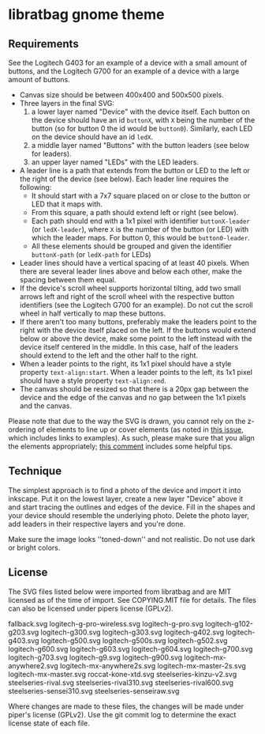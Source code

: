 libratbag gnome theme
====================

Requirements
------------

See the Logitech G403 for an example of a device with a small amount of buttons,
and the Logitech G700 for an example of a device with a large amount of buttons.

- Canvas size should be between 400x400 and 500x500 pixels.
- Three layers in the final SVG:
  1. a lower layer named "Device" with the device itself. Each button on the
  device should have an id `buttonX`, with `X` being the number of the button
  (so for button 0 the id would be `button0`). Similarly, each LED on the device
  should have an id `ledX`.
  2. a middle layer named "Buttons" with the button leaders (see below for
  leaders).
  3. an upper layer named "LEDs" with the LED leaders.
- A leader line is a path that extends from the button or LED to the left or the
  right of the device (see below). Each leader line requires the following:
  - It should start with a 7x7 square placed on or close to the button or LED
    that it maps with.
  - From this square, a path should extend left or right (see below).
  - Each path should end with a 1x1 pixel with identifier `buttonX-leader` (or
    `ledX-leader`), where `X` is the number of the button (or LED) with
    which the leader maps. For button 0, this would be `button0-leader`.
  - All these elements should be grouped and given the identifier `buttonX-path`
    (or `ledX-path` for LEDs)
- Leader lines should have a vertical spacing of at least 40 pixels. When there
  are several leader lines above and below each other, make the spacing between
  them equal.
- If the device's scroll wheel supports horizontal tilting, add two small arrows
  left and right of the scroll wheel with the respective button identifiers (see
  the Logitech G700 for an example). Do not cut the scroll wheel in half
  vertically to map these buttons.
- If there aren't too many buttons, preferably make the leaders point to the
  right with the device itself placed on the left. If the buttons would extend
  below or above the device, make some point to the left instead with the device
  itself centered in the middle. In this case, half of the leaders should extend
  to the left and the other half to the right.
- When a leader points to the right, its 1x1 pixel should have a style property
  `text-align:start`. When a leader points to the left, its 1x1 pixel should
  have a style property `text-align:end`.
- The canvas should be resized so that there is a 20px gap between the device
  and the edge of the canvas and no gap between the 1x1 pixels and the canvas.

Please note that due to the way the SVG is drawn, you cannot rely on the
z-ordering of elements to line up or cover elements (as noted in [this
issue](https://github.com/libratbag/piper/issues/48), which includes links to
examples). As such, please make sure that you align the elements appropriately;
[this
comment](https://github.com/libratbag/piper/issues/48#issuecomment-315979109)
includes some helpful tips.

Technique
---------

The simplest approach is to find a photo of the device and import it into
inkscape. Put it on the lowest layer, create a new layer "Device" above it
and start tracing the outlines and edges of the device. Fill in the shapes
and your device should resemble the underlying photo. Delete the photo
layer, add leaders in their respective layers and you're done.

Make sure the image looks ''toned-down'' and not realistic. Do not use dark or
bright colors.


License
-------
The SVG files listed below were imported from libratbag and are MIT licensed
as of the time of import. See COPYING.MIT file for details. The files can also
be licensed under pipers license (GPLv2).

 fallback.svg
 logitech-g-pro-wireless.svg
 logitech-g-pro.svg
 logitech-g102-g203.svg
 logitech-g300.svg
 logitech-g303.svg
 logitech-g402.svg
 logitech-g403.svg
 logitech-g500.svg
 logitech-g500s.svg
 logitech-g502.svg
 logitech-g600.svg
 logitech-g603.svg
 logitech-g604.svg
 logitech-g700.svg
 logitech-g703.svg
 logitech-g9.svg
 logitech-g900.svg
 logitech-mx-anywhere2.svg
 logitech-mx-anywhere2s.svg
 logitech-mx-master-2s.svg
 logitech-mx-master.svg
 roccat-kone-xtd.svg
 steelseries-kinzu-v2.svg
 steelseries-rival.svg
 steelseries-rival310.svg
 steelseries-rival600.svg
 steelseries-sensei310.svg
 steelseries-senseiraw.svg

Where changes are made to these files, the changes will be made under
piper's license (GPLv2). Use the git commit log to determine the exact
license state of each file.
